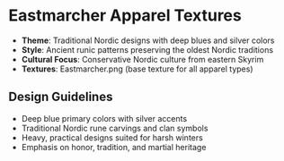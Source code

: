 # Eastmarcher Apparel Textures

- **Theme**: Traditional Nordic designs with deep blues and silver colors
- **Style**: Ancient runic patterns preserving the oldest Nordic traditions  
- **Cultural Focus**: Conservative Nordic culture from eastern Skyrim
- **Textures**: Eastmarcher.png (base texture for all apparel types)

## Design Guidelines
- Deep blue primary colors with silver accents
- Traditional Nordic rune carvings and clan symbols
- Heavy, practical designs suited for harsh winters
- Emphasis on honor, tradition, and martial heritage
